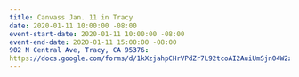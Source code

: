 ```yaml
---
title: Canvass Jan. 11 in Tracy
date: 2020-01-11 10:00:00 -08:00
event-start-date: 2020-01-11 10:00:00 -08:00
event-end-date: 2020-01-11 15:00:00 -08:00
902 N Central Ave, Tracy, CA 95376: 
https://docs.google.com/forms/d/1kXzjahpCHrVPdZr7L92tcoAI2AuiUmSjn04W2zjYI84: 
---
```


